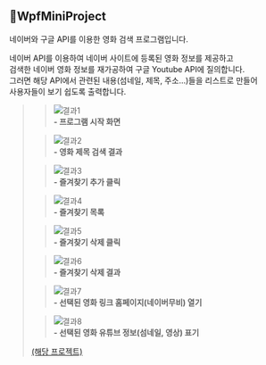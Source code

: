 ## 🎦WpfMiniProject
네이버와 구글 API를 이용한 영화 검색 프로그램입니다.</br>

네이버 API를 이용하여 네이버 사이트에 등록된 영화 정보를 제공하고</br> 
검색한 네이버 영화 정보를 재가공하여 구글 Youtube API에 질의합니다.</br>
그러면 해당 API에서 관련된 내용(섬네일, 제목, 주소...)들을 리스트로 만들어</br>
사용자들이 보기 쉽도록 출력합니다.</br>

>>![결과1](images/NaverMovieFinder.jpg)  
>>__- 프로그램 시작 화면__
>     
>           
>     
>>![결과2](images/NaverMovieFinder_1.jpg)  
>>__- 영화 제목 검색 결과__
>     
>           
>     
>>![결과3](images/NaverMovieFinder_2.jpg)  
>>__- 즐겨찾기 추가 클릭__
>     
>           
>     
>>![결과4](images/NaverMovieFinder_3.jpg)  
>>__- 즐겨찾기 목록__
>     
>           
>     
>>![결과5](images/NaverMovieFinder_4.jpg)  
>>__- 즐겨찾기 삭제 클릭__
>     
>           
>     
>>![결과6](images/NaverMovieFinder_5.jpg)  
>>__- 즐겨찾기 삭제 결과__
>     
>           
>     
>>![결과7](images/NaverMovieFinder_6.jpg)  
>>__- 선택된 영화 링크 홈페이지(네이버무비) 열기__
>     
>           
>     
>>![결과8](images/NaverMovieFinder_7.jpg)  
>>__- 선택된 영화 유튜브 정보(섬네일, 영상) 표기__
>     
>           
>     
>[(해당 프로젝트)](WpfMiniProject)
